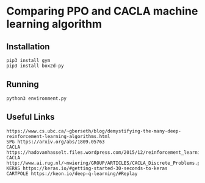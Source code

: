 # Comparing PPO and CACLA machine learning algorithm

## Installation

```
pip3 install gym
pip3 install box2d-py
```

## Running

```
python3 environment.py
```

## Useful Links

```
https://www.cs.ubc.ca/~gberseth/blog/demystifying-the-many-deep-reinforcement-learning-algorithms.html
SPG https://arxiv.org/abs/1809.05763
CACLA https://hadovanhasselt.files.wordpress.com/2015/12/reinforcement_learning_in_continuous_action_spaces.pdf
CACLA http://www.ai.rug.nl/~mwiering/GROUP/ARTICLES/CACLA_Discrete_Problems.pdf
KERAS https://keras.io/#getting-started-30-seconds-to-keras
CARTPOLE https://keon.io/deep-q-learning/#Replay
```
